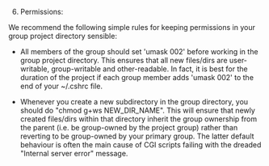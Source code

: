 6. Permissions:

We recommend the following simple rules for keeping permissions in
your group project directory sensible:

- All members of the group should set 'umask 002' before working in
  the group project directory.  This ensures that all new files/dirs
  are user-writable, group-writable and other-readable.  In fact, it
  is best for the duration of the project if each group member adds
  'umask 002' to the end of your ~/.cshrc file.

- Whenever you create a new subdirectory in the group directory, you
  should do "chmod g+ws NEW_DIR_NAME".  This will ensure that newly
  created files/dirs within that directory inherit the group ownership
  from the parent (i.e. be group-owned by the project group) rather
  than reverting to be group-owned by your primary group.  The latter
  default behaviour is often the main cause of CGI scripts failing
  with the dreaded "Internal server error" message.